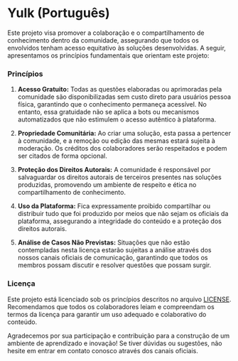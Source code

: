 
# Yulk (Português)

Este projeto visa promover a colaboração e o compartilhamento de conhecimento dentro da comunidade, assegurando que todos os envolvidos tenham acesso equitativo às soluções desenvolvidas. A seguir, apresentamos os princípios fundamentais que orientam este projeto:

### Princípios

1. **Acesso Gratuito:** Todas as questões elaboradas ou aprimoradas pela comunidade são disponibilizadas sem custo direto para usuários pessoa física, garantindo que o conhecimento permaneça acessível. No entanto, essa gratuidade não se aplica a bots ou mecanismos automatizados que não estimulem o acesso autêntico à plataforma.

2. **Propriedade Comunitária:** Ao criar uma solução, esta passa a pertencer à comunidade, e a remoção ou edição das mesmas estará sujeita à moderação. Os créditos dos colaboradores serão respeitados e podem ser citados de forma opcional.

3. **Proteção dos Direitos Autorais:** A comunidade é responsável por salvaguardar os direitos autorais de terceiros presentes nas soluções produzidas, promovendo um ambiente de respeito e ética no compartilhamento de conhecimento.

4. **Uso da Plataforma:** Fica expressamente proibido compartilhar ou distribuir tudo que foi produzido por meios que não sejam os oficiais da plataforma, assegurando a integridade do conteúdo e a proteção dos direitos autorais.

5. **Análise de Casos Não Previstas:** Situações que não estão contempladas nesta licença estarão sujeitas a análise através dos nossos canais oficiais de comunicação, garantindo que todos os membros possam discutir e resolver questões que possam surgir.

### Licença

Este projeto está licenciado sob os princípios descritos no arquivo [LICENSE](LICENSE). Recomendamos que todos os colaboradores leiam e compreendam os termos da licença para garantir um uso adequado e colaborativo do conteúdo.

Agradecemos por sua participação e contribuição para a construção de um ambiente de aprendizado e inovação! Se tiver dúvidas ou sugestões, não hesite em entrar em contato conosco através dos canais oficiais.

